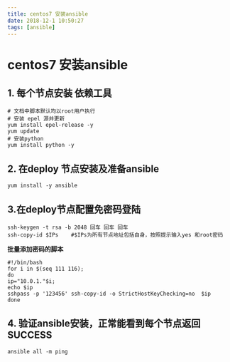 ```yaml
---
title: centos7 安装ansible
date: 2018-12-1 10:50:27
tags: [ansible]
---
```

# centos7 安装ansible

## 1. 每个节点安装 依赖工具
```
# 文档中脚本默认均以root用户执行
# 安装 epel 源并更新
yum install epel-release -y
yum update
# 安装python
yum install python -y
```

## 2. 在deploy 节点安装及准备ansible
```
yum install -y ansible
```
## 3.在deploy节点配置免密码登陆
```
ssh-keygen -t rsa -b 2048 回车 回车 回车
ssh-copy-id $IPs    #$IPs为所有节点地址包括自身，按照提示输入yes 和root密码
```
**批量添加密码的脚本**
```
#!/bin/bash
for i in $(seq 111 116);
do
ip="10.0.1."$i;
echo $ip
sshpass -p '123456' ssh-copy-id -o StrictHostKeyChecking=no  $ip
done
```

## 4. 验证ansible安装，正常能看到每个节点返回 SUCCESS
```
ansible all -m ping 
```
